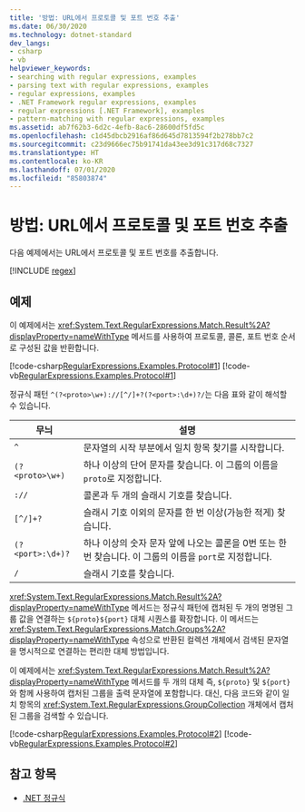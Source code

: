 ```yaml
---
title: '방법: URL에서 프로토콜 및 포트 번호 추출'
ms.date: 06/30/2020
ms.technology: dotnet-standard
dev_langs:
- csharp
- vb
helpviewer_keywords:
- searching with regular expressions, examples
- parsing text with regular expressions, examples
- regular expressions, examples
- .NET Framework regular expressions, examples
- regular expressions [.NET Framework], examples
- pattern-matching with regular expressions, examples
ms.assetid: ab7f62b3-6d2c-4efb-8ac6-28600df5fd5c
ms.openlocfilehash: c1d45dbcb2916af86d645d7813594f2b278bb7c2
ms.sourcegitcommit: c23d9666ec75b91741da43ee3d91c317d68c7327
ms.translationtype: HT
ms.contentlocale: ko-KR
ms.lasthandoff: 07/01/2020
ms.locfileid: "85803874"
---
```

# <a name="how-to-extract-a-protocol-and-port-number-from-a-url"></a>방법: URL에서 프로토콜 및 포트 번호 추출
다음 예제에서는 URL에서 프로토콜 및 포트 번호를 추출합니다.  

[!INCLUDE [regex](../../../includes/regex.md)]

## <a name="example"></a>예제  
 이 예제에서는 <xref:System.Text.RegularExpressions.Match.Result%2A?displayProperty=nameWithType> 메서드를 사용하여 프로토콜, 콜론, 포트 번호 순서로 구성된 값을 반환합니다.  
  
 [!code-csharp[RegularExpressions.Examples.Protocol#1](../../../samples/snippets/csharp/VS_Snippets_CLR/RegularExpressions.Examples.Protocol/cs/Example.cs#1)]
 [!code-vb[RegularExpressions.Examples.Protocol#1](../../../samples/snippets/visualbasic/VS_Snippets_CLR/RegularExpressions.Examples.Protocol/vb/Example.vb#1)]  
  
 정규식 패턴 `^(?<proto>\w+)://[^/]+?(?<port>:\d+)?/`는 다음 표와 같이 해석할 수 있습니다.  
  
|무늬|설명|  
|-------------|-----------------|  
|`^`|문자열의 시작 부분에서 일치 항목 찾기를 시작합니다.|  
|`(?<proto>\w+)`|하나 이상의 단어 문자를 찾습니다. 이 그룹의 이름을 `proto`로 지정합니다.|  
|`://`|콜론과 두 개의 슬래시 기호를 찾습니다.|  
|`[^/]+?`|슬래시 기호 이외의 문자를 한 번 이상(가능한 적게) 찾습니다.|  
|`(?<port>:\d+)?`|하나 이상의 숫자 문자 앞에 나오는 콜론을 0번 또는 한 번 찾습니다. 이 그룹의 이름을 `port`로 지정합니다.|  
|`/`|슬래시 기호를 찾습니다.|  
  
 <xref:System.Text.RegularExpressions.Match.Result%2A?displayProperty=nameWithType> 메서드는 정규식 패턴에 캡처된 두 개의 명명된 그룹 값을 연결하는 `${proto}${port}` 대체 시퀀스를 확장합니다. 이 메서드는 <xref:System.Text.RegularExpressions.Match.Groups%2A?displayProperty=nameWithType> 속성으로 반환된 컬렉션 개체에서 검색된 문자열을 명시적으로 연결하는 편리한 대체 방법입니다.  
  
 이 예제에서는 <xref:System.Text.RegularExpressions.Match.Result%2A?displayProperty=nameWithType> 메서드를 두 개의 대체 즉, `${proto}` 및 `${port}`와 함께 사용하여 캡처된 그룹을 출력 문자열에 포함합니다. 대신, 다음 코드와 같이 일치 항목의 <xref:System.Text.RegularExpressions.GroupCollection> 개체에서 캡처된 그룹을 검색할 수 있습니다.  
  
 [!code-csharp[RegularExpressions.Examples.Protocol#2](../../../samples/snippets/csharp/VS_Snippets_CLR/RegularExpressions.Examples.Protocol/cs/example2.cs#2)]
 [!code-vb[RegularExpressions.Examples.Protocol#2](../../../samples/snippets/visualbasic/VS_Snippets_CLR/RegularExpressions.Examples.Protocol/vb/example2.vb#2)]  
  
## <a name="see-also"></a>참고 항목

- [.NET 정규식](regular-expressions.md)
